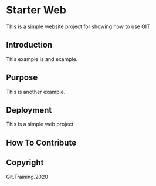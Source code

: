 # Starter Web

This is a simple website project for showing how to use GIT

## Introduction

This example is and example.

## Purpose

This is another example.

## Deployment

This is a simple web project

## How To Contribute

## Copyright

Git.Training.2020